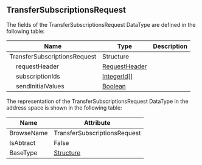 <!-- datatype -->
## TransferSubscriptionsRequest
<!-- end of description -->
The fields of the TransferSubscriptionsRequest DataType are defined in the following table:  

|Name|Type|Description|
|---|---|---|
|TransferSubscriptionsRequest|Structure||
|&nbsp;&nbsp;&nbsp;&nbsp;requestHeader|[RequestHeader](../../../Part4/Services/RequestHeader/readme.md)||
|&nbsp;&nbsp;&nbsp;&nbsp;subscriptionIds|[IntegerId](../../../Part4/DataTypes/IntegerId/readme.md)[]||
|&nbsp;&nbsp;&nbsp;&nbsp;sendInitialValues|[Boolean](../../../Part3/DataTypes/Boolean/readme.md)||

The representation of the TransferSubscriptionsRequest DataType in the address space is shown in the following table:  

|Name|Attribute|
|---|---|
|BrowseName|TransferSubscriptionsRequest|
|IsAbtract|False|
|BaseType|[Structure](../../../Part3/DataTypes/Structure/readme.md)|

